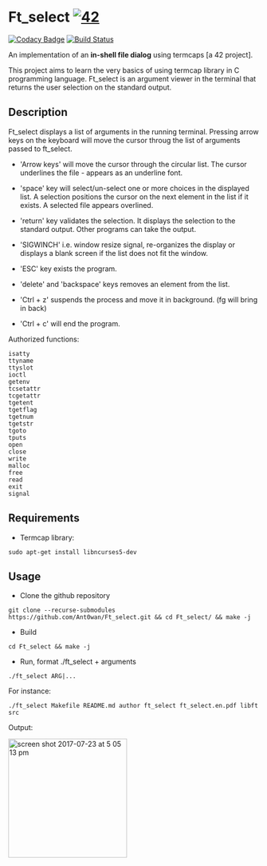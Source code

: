 # Ft\_select [![42](https://i.imgur.com/9NXfcit.jpg)](i.imgur.com/9NXfcit.jpg)
[![Codacy Badge](https://api.codacy.com/project/badge/Grade/6183dab2e6814ce2bbc007f9d582d61c)](https://www.codacy.com/manual/antoinepaulbarthelemy/Ft_select?utm_source=github.com&amp;utm_medium=referral&amp;utm_content=Ant0wan/Ft_select&amp;utm_campaign=Badge_Grade) [![Build Status](https://travis-ci.org/Ant0wan/Ft_select.svg?branch=master)](https://travis-ci.org/Ant0wan/Ft_select)


An implementation of an **in-shell file dialog** using termcaps [a 42 project].

This project aims to learn the very basics of using termcap library in C programming language.
Ft\_select is an argument viewer in the terminal that returns the user selection on the standard output.

## Description

Ft_select displays a list of arguments in the running terminal. Pressing arrow keys on the keyboard will move the cursor throug the list of arguments passed to ft_select.

- 'Arrow keys' will move the cursor through the circular list. The cursor underlines the file - appears as an underline font.

- 'space' key will select/un-select one or more choices in the displayed list. A selection positions the cursor on the next element in the list if it exists. A selected file appears overlined.

- 'return' key validates the selection. It displays the selection to the standard output. Other programs can take the output.

- 'SIGWINCH' i.e. window resize signal, re-organizes the display or displays a blank screen if the list does not fit the window.

- 'ESC' key exists the program.

- 'delete' and 'backspace' keys removes an element from the list.

- 'Ctrl + z' suspends the process and move it in background. (fg will bring in back)

- 'Ctrl + c' will end the program.

Authorized functions:

```shell=
isatty
ttyname
ttyslot
ioctl
getenv
tcsetattr
tcgetattr
tgetent
tgetflag
tgetnum
tgetstr
tgoto
tputs
open
close
write
malloc
free
read
exit
signal
```


## Requirements

- Termcap library:

```shell=
sudo apt-get install libncurses5-dev
```

## Usage

- Clone the github repository

```shell=
git clone --recurse-submodules https://github.com/Ant0wan/Ft_select.git && cd Ft_select/ && make -j
```

- Build

```shell=
cd Ft_select && make -j
```

- Run, format ./ft_select + arguments

```shell=
./ft_select ARG|...
```
For instance:

```shell=
./ft_select Makefile README.md author ft_select ft_select.en.pdf libft src
```

Output:

<img width="238" alt="screen shot 2017-07-23 at 5 05 13 pm" src="https://user-images.githubusercontent.com/25576444/28504306-aa712164-6fc9-11e7-986d-de43d853c9eb.png">

